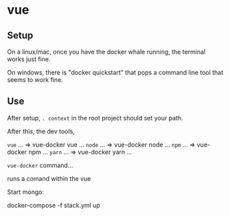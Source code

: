 # vue

## Setup

On a linux/mac, once you have the docker whale running, the terminal works just fine.

On windows, there is "docker quickstart" that pops a command line tool that seems to work fine.

## Use

After setup, `. context` in the root project should set your path.

After this, the dev tools,

`vue` ... => vue-docker vue ...
`node` ... => vue-docker node ...
`npm` ... => vue-docker npm ...
`yarn` ... => vue-docker yarn ...

`vue-docker` command...

runs a comand within the vue


Start mongo:

docker-compose -f stack.yml up
